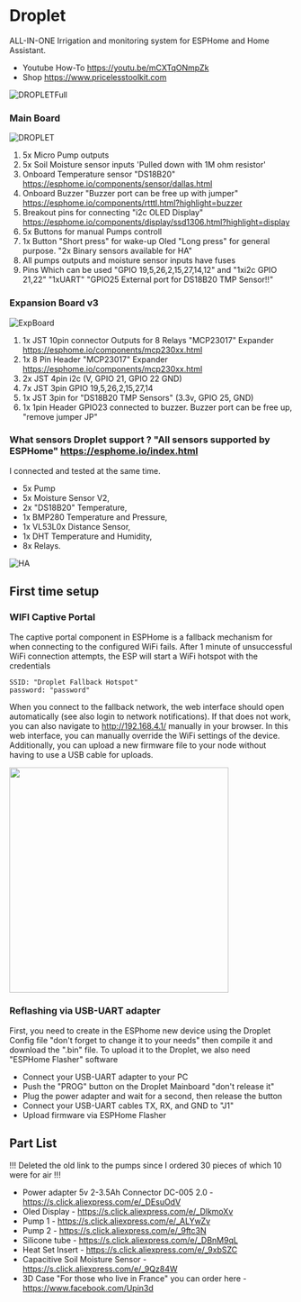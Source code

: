 # Droplet
 ALL-IN-ONE Irrigation and monitoring system for ESPHome and Home Assistant.
 * Youtube How-To https://youtu.be/mCXTqONmpZk
 * Shop https://www.pricelesstoolkit.com
 

 
 ![DROPLETFull](https://raw.githubusercontent.com/PricelessToolkit/Droplet/main/img/dropletfull.JPEG)
 
 
 
   ### Main Board
   
   
 ![DROPLET](https://raw.githubusercontent.com/PricelessToolkit/Droplet/main/img/droplet.jpg)
 

 1. 5x Micro Pump outputs
 2. 5x Soil Moisture sensor inputs 'Pulled down with 1M ohm resistor'
 3. Onboard Temperature sensor "DS18B20" https://esphome.io/components/sensor/dallas.html
 4. Onboard Buzzer "Buzzer port can be free up with jumper" https://esphome.io/components/rtttl.html?highlight=buzzer
 5. Breakout pins for connecting "i2c OLED Display" https://esphome.io/components/display/ssd1306.html?highlight=display
 6. 5x Buttons for manual Pumps controll
 7. 1x Button "Short press" for wake-up Oled "Long press" for general purpose. "2x Binary sensors available for HA"
 8. All pumps outputs and moisture sensor inputs have fuses
 9. Pins Which can be used "GPIO 19,5,26,2,15,27,14,12" and "1xi2c GPIO 21,22" "1xUART" "GPIO25 External port for DS18B20 TMP Sensor!!"
 
  ### Expansion Board v3
  
  
 ![ExpBoard](https://raw.githubusercontent.com/PricelessToolkit/Droplet/main/img/ExpaBoard.JPG)
 
 
 1. 1x JST 10pin connector Outputs for 8 Relays  "MCP23017" Expander  https://esphome.io/components/mcp230xx.html
 2. 1x 8 Pin Header "MCP23017" Expander  https://esphome.io/components/mcp230xx.html
 3. 2x JST 4pin i2c (V, GPIO 21, GPIO 22 GND)
 4. 7x JST 3pin GPIO 19,5,26,2,15,27,14
 5. 1x JST 3pin for "DS18B20 TMP Sensors" (3.3v, GPIO 25, GND)
 6. 1x 1pin Header GPIO23 connected to buzzer. Buzzer port can be free up, "remove jumper JP"
 
 

 ### What sensors Droplet support ? "All sensors supported by ESPHome" https://esphome.io/index.html
 
 
 I connected and tested at the same time.
* 5x Pump
* 5x Moisture Sensor V2, 
* 2x "DS18B20" Temperature, 
* 1x BMP280 Temperature and Pressure, 
* 1x VL53L0x Distance Sensor, 
* 1x DHT Temperature and Humidity, 
* 8x Relays. 
 
 
 
 ![HA](https://raw.githubusercontent.com/PricelessToolkit/Droplet/main/img/HASensors.JPG)
 
 
## First time setup

### WIFI Captive Portal

The captive portal component in ESPHome is a fallback mechanism for when connecting to the configured WiFi fails.
After 1 minute of unsuccessful WiFi connection attempts, the ESP will start a WiFi hotspot with the credentials
```
SSID: "Droplet Fallback Hotspot"
password: "password"
```

When you connect to the fallback network, the web interface should open automatically (see also login to network notifications).
If that does not work, you can also navigate to http://192.168.4.1/ manually in your browser.
In this web interface, you can manually override the WiFi settings of the device.
Additionally, you can upload a new firmware file to your node without having to use a USB cable for uploads.

<img src="https://esphome.io/_images/captive_portal-ui.png" width="390" height="400" />


### Reflashing via USB-UART adapter

First, you need to create in the ESPhome new device using the Droplet Config file "don't forget to change it to your needs" then compile it and download the ".bin" file. To upload it to the Droplet, we also need  "ESPHome Flasher" software

* Connect your USB-UART adapter to your PC
* Push the "PROG" button on the Droplet Mainboard "don't release it"
* Plug the power adapter and wait for a second, then release the button
* Connect your USB-UART cables TX, RX, and GND to "J1"
* Upload firmware via ESPHome Flasher
 




  
## Part List

!!! Deleted the old link to the pumps since I ordered 30 pieces of which 10 were for air !!!

* Power adapter 5v 2-3.5Ah Connector DC-005 2.0 - https://s.click.aliexpress.com/e/_DEsuOdV
* Oled Display - https://s.click.aliexpress.com/e/_DlkmoXv
* Pump 1 - https://s.click.aliexpress.com/e/_ALYwZv
* Pump 2 - https://s.click.aliexpress.com/e/_9ftc3N
* Silicone tube - https://s.click.aliexpress.com/e/_DBnM9qL
* Heat Set Insert - https://s.click.aliexpress.com/e/_9xbSZC
* Capacitive Soil Moisture Sensor - https://s.click.aliexpress.com/e/_9Qz84W
* 3D Case "For those who live in France" you can order here - https://www.facebook.com/Upin3d
